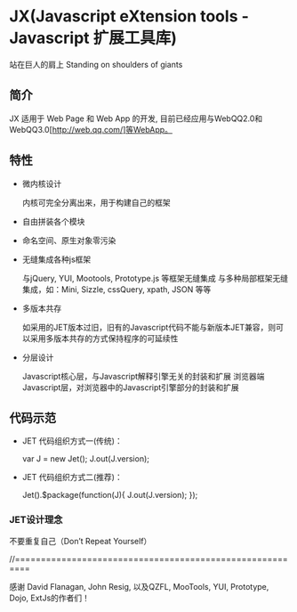 JX(Javascript eXtension tools - Javascript 扩展工具库)
=======================================================
站在巨人的肩上 Standing on shoulders of giants

简介
-------
JX 适用于 Web Page 和 Web App 的开发, 目前已经应用与WebQQ2.0和WebQQ3.0[http://web.qq.com/]等WebApp。



特性
-------

- 微内核设计

  内核可完全分离出来，用于构建自己的框架
  
- 自由拼装各个模块

- 命名空间、原生对象零污染

- 无缝集成各种js框架

  与jQuery, YUI, Mootools, Prototype.js 等框架无缝集成
  与多种局部框架无缝集成，如：Mini, Sizzle, cssQuery, xpath, JSON 等等
  
- 多版本共存

  如采用的JET版本过旧，旧有的Javascript代码不能与新版本JET兼容，则可以采用多版本共存的方式保持程序的可延续性

- 分层设计

  Javascript核心层，与Javascript解释引擎无关的封装和扩展
  浏览器端Javascript层，对浏览器中的Javascript引擎部分的封装和扩展

代码示范
-----------
- JET 代码组织方式一(传统)：

    var J = new Jet();
    J.out(J.version);
	
- JET 代码组织方式二(推荐)：

    Jet().$package(function(J){
        J.out(J.version);
    });

### JET设计理念
不要重复自己（Don’t Repeat Yourself）


//=========================================================

感谢 David Flanagan, John Resig, 以及QZFL, MooTools, YUI, Prototype, Dojo, ExtJs的作者们！


